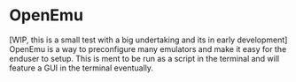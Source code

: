 # OpenEmu
[WIP, this is a small test with a big undertaking and its in early development] OpenEmu is a way to preconfigure many emulators and make it easy for the enduser to setup. This is ment to be run as a script in the terminal and will feature a GUI in the terminal eventually.
